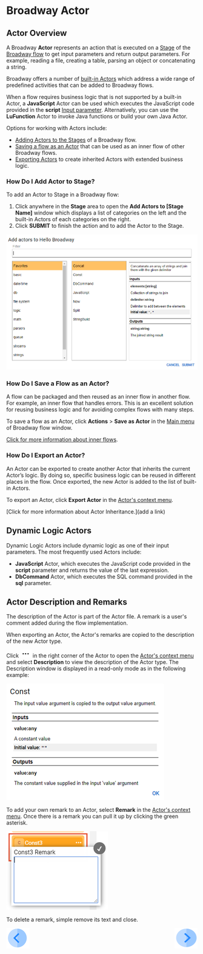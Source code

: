# Broadway Actor

## Actor Overview

A Broadway  **Actor** represents an action that is executed on a [Stage](19_broadway_flow_stages.md) of the [Broadway flow](02a_broadway_flow_overview.md) to get input parameters and return output parameters. For example, reading a file, creating a table, parsing an object or concatenating a string.

Broadway offers a number of [built-in Actors](04_built_in_actor_types.md) which address a wide range of predefined activities that can be added to Broadway flows.

When a flow requires business logic that is not supported by a built-in Actor, a **JavaScript** Actor can be used which executes the JavaScript code provided in the **script** [Input parameter](/articles/99_Broadway/03_broadway_actor_window.md#data-input-parameters). Alternatively, you can use the **LuFunction** Actor to invoke Java functions or build your own Java Actor.

Options for working with Actors include:
- [Adding Actors to the Stages](03_broadway_actor.md#how-do-i-add-actor-to-stage) of a Broadway flow.
- [Saving a flow as an Actor](03_broadway_actor.md#how-do-i-save-flow-as-actor) that can be used as an inner flow of other Broadway flows.
- [Exporting Actors](03_broadway_actor.md#how-do-i-export-an-actor) to create inherited Actors with extended business logic.  

### How Do I Add Actor to Stage?

To add an Actor to Stage in a Broadway flow:
1.  Click anywhere in the **Stage** area to open the **Add Actors to [Stage Name]** window which displays a list of categories on the left and the built-in Actors of each categories on the right.
2.  Click **SUBMIT** to finish the action and to add the Actor to the Stage.


![image](images/99_04_01_add_actor.PNG)

### How Do I Save a Flow as an Actor?
A flow can be packaged and then reused as an inner flow in another flow. For example, an inner flow that handles errors. This is an excellent solution for reusing business logic and for avoiding complex flows with many steps.

To save a flow as an Actor, click **Actions** > **Save as Actor** in the [Main menu](18_broadway_flow_window.md#main-menu) of Broadway flow window.

[Click for more information about inner flows](22_broadway_flow_inner_flows.md).

### How Do I Export an Actor?

An Actor can be exported to create another Actor that inherits the current Actor’s logic. By doing so, specific business logic can be reused in different places in the flow. Once exported, the new Actor is added to the list of built-in Actors.

To export an Actor, click **Export Actor** in the [Actor's context menu](18_broadway_flow_window.md#actors-context-menu).

[Click for more information about Actor Inheritance.](add a link)

## Dynamic Logic Actors

Dynamic Logic Actors include dynamic logic as one of their input parameters. The most frequently used Actors include:

- **JavaScript** Actor, which executes the JavaScript code provided in the **script** parameter and returns the value of the last expression.
- **DbCommand** Actor, which executes the SQL command provided in the **sql** parameter.

## Actor Description and Remarks

The description of the Actor is part of the Actor file. A remark is a user's comment added during the flow implementation.

When exporting an Actor, the Actor's remarks are copied to the description of the new Actor type.

Click ![image](images/99_19_dots.PNG) in the right corner of the Actor to open the [Actor's context menu](18_broadway_flow_window.md#actors-context-menu) and select **Description** to view the description of the Actor type. The Description window is displayed in a read-only mode as in the following example:

![image](images/99_03_actor_desc.PNG)

To add your own remark to an Actor, select **Remark** in the [Actor's context menu](18_broadway_flow_window.md#actors-context-menu). Once there is a remark you can pull it up by clicking the green asterisk.

![image](images/99_03_actor_remark.PNG)

To delete a remark, simple remove its text and close. 

[![Previous](/articles/images/Previous.png)](02a_broadway_flow_overview.md)[<img align="right" width="60" height="54" src="/articles/images/Next.png">](03_broadway_actor_window.md)
